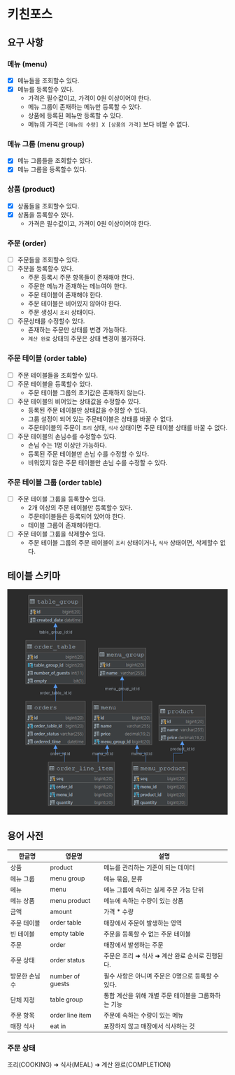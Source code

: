 # 키친포스

## 요구 사항
### 메뉴 (menu)
- [x] 메뉴들을 조회할수 있다.
- [x] 메뉴를 등록할수 있다.
	* 가격은 필수값이고, 가격이 0원 이상이어야 한다.
	* 메뉴 그룹이 존재하는 메뉴만 등록할 수 있다.
	* 상품에 등록된 메뉴만 등록할 수 있다.
	* 메뉴의 가격은 `[메뉴의 수량] X [상품의 가격]` 보다 비쌀 수 없다.

### 메뉴 그룹 (menu group)
- [x] 메뉴 그룹들을 조회할수 있다.
- [x] 메뉴 그룹을 등록할수 있다.

### 상품 (product)
- [x] 상품들을 조회할수 있다.
- [x] 상품을 등록할수 있다.
	* 가격은 필수값이고, 가격이 0원 이상이어야 한다.

### 주문 (order)
- [ ] 주문들을 조회할수 있다.
- [ ] 주문을 등록할수 있다.
	* 주문 등록시 주문 항목들이 존재해야 한다.
	* 주문한 메뉴가 존재하는 메뉴여야 한다.
	* 주문 테이블이 존재해야 한다.
	* 주문 테이블은 비어있지 않아야 한다.
	* 주문 생성시 `조리` 상태이다.
- [ ] 주문상태를 수정할수 있다.
	* 존재하는 주문만 상태를 변경 가능하다.
	* `계산 완료` 상태의 주문은 상태 변경이 불가하다.

### 주문 테이블 (order table)
- [ ] 주문 테이블들을 조회할수 있다.
- [ ] 주문 테이블을 등록할수 있다.
	* 주문 테이블 그룹의 초기값은 존재하지 않는다.
- [ ] 주문 테이블의 비어있는 상태값을 수정할수 있다.
    * 등록된 주문 테이블만 상태값을 수정할 수 있다.
	* 그룹 설정이 되어 있는 주문테이블은 상태를 바꿀 수 없다.
	* 주문테이블의 주문이 `조리` 상태, `식사` 상태이면 주문 테이블 상태를 바꿀 수 없다. 
- [ ] 주문 테이블의 손님수를 수정할수 있다.
	* 손님 수는 1명 이상만 가능하다.
	* 등록된 주문 테이블만 손님 수를 수정할 수 있다.
	* 비워있지 않은 주문 테이블만 손님 수를 수정할 수 있다.
	
### 주문 테이블 그룹 (order table)
- [ ] 주문 테이블 그룹을 등록할수 있다.
    * 2개 이상의 주문 테이블만 등록할수 있다.
    * 주문테이블들은 등록되어 있어야 한다.
    * 테이블 그룹이 존재해야한다.
- [ ] 주문 테이블 그룹을 삭제할수 있다.
    * 주문 테이블 그룹의 주문 테이블이 `조리` 상태이거나, `식사` 상태이면, 삭제할수 없다.

## 테이블 스키마
![ERD](src\main\resources\db\erd\erd.png)

## 용어 사전

| 한글명 | 영문명 | 설명 |
| --- | --- | --- |
| 상품 | product | 메뉴를 관리하는 기준이 되는 데이터 |
| 메뉴 그룹 | menu group | 메뉴 묶음, 분류 |
| 메뉴 | menu | 메뉴 그룹에 속하는 실제 주문 가능 단위 |
| 메뉴 상품 | menu product | 메뉴에 속하는 수량이 있는 상품 |
| 금액 | amount | 가격 * 수량 |
| 주문 테이블 | order table | 매장에서 주문이 발생하는 영역 |
| 빈 테이블 | empty table | 주문을 등록할 수 없는 주문 테이블 |
| 주문 | order | 매장에서 발생하는 주문 |
| 주문 상태 | order status | 주문은 조리 ➜ 식사 ➜ 계산 완료 순서로 진행된다. |
| 방문한 손님 수 | number of guests | 필수 사항은 아니며 주문은 0명으로 등록할 수 있다. |
| 단체 지정 | table group | 통합 계산을 위해 개별 주문 테이블을 그룹화하는 기능 |
| 주문 항목 | order line item | 주문에 속하는 수량이 있는 메뉴 |
| 매장 식사 | eat in | 포장하지 않고 매장에서 식사하는 것 |

### 주문 상태
조리(COOKING) ➜ 식사(MEAL) ➜ 계산 완료(COMPLETION)